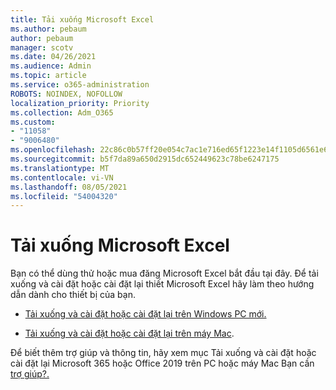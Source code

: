 ```yaml
---
title: Tải xuống Microsoft Excel
ms.author: pebaum
author: pebaum
manager: scotv
ms.date: 04/26/2021
ms.audience: Admin
ms.topic: article
ms.service: o365-administration
ROBOTS: NOINDEX, NOFOLLOW
localization_priority: Priority
ms.collection: Adm_O365
ms.custom:
- "11058"
- "9006480"
ms.openlocfilehash: 22c86c0b57ff20e054c7ac1e716ed65f1223e14f1105d6561e681a022a8a8d7a
ms.sourcegitcommit: b5f7da89a650d2915dc652449623c78be6247175
ms.translationtype: MT
ms.contentlocale: vi-VN
ms.lasthandoff: 08/05/2021
ms.locfileid: "54004320"
---
```

# <a name="download-microsoft-excel"></a>Tải xuống Microsoft Excel

Bạn có thể dùng thử hoặc mua đăng Microsoft Excel bắt đầu tại đây. Để tải xuống và cài đặt hoặc cài đặt lại thiết Microsoft Excel hãy làm theo hướng dẫn dành cho thiết bị của bạn. 

- [Tải xuống và cài đặt hoặc cài đặt lại trên Windows PC mới.](https://support.microsoft.com/office/download-and-install-or-reinstall-microsoft-365-or-office-2019-on-a-pc-or-mac-4414eaaf-0478-48be-9c42-23adc4716658?ui=en-us&rs=en-us&ad=us#InstallSteps=Install_on_a_PC) 

- [Tải xuống và cài đặt hoặc cài đặt lại trên máy Mac](https://support.microsoft.com/office/download-and-install-or-reinstall-microsoft-365-or-office-2019-on-a-pc-or-mac-4414eaaf-0478-48be-9c42-23adc4716658?ui=en-us&rs=en-us&ad=us#InstallSteps=Install_on_a_Mac). 

Để biết thêm trợ giúp và thông tin, hãy xem mục Tải xuống và cài đặt hoặc cài đặt lại Microsoft 365 hoặc Office 2019 trên PC hoặc máy Mac Bạn cần [trợ giúp?.](https://support.microsoft.com/office/download-and-install-or-reinstall-microsoft-365-or-office-2019-on-a-pc-or-mac-4414eaaf-0478-48be-9c42-23adc4716658?ui=en-us&rs=en-us&ad=us#InstallSteps=need_help) 